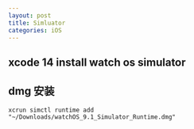 ```yaml
---
layout: post
title: Simluator
categories: iOS
---
```


## xcode 14 install watch os simulator

## dmg 安装

`xcrun simctl runtime add "~/Downloads/watchOS_9.1_Simulator_Runtime.dmg"`